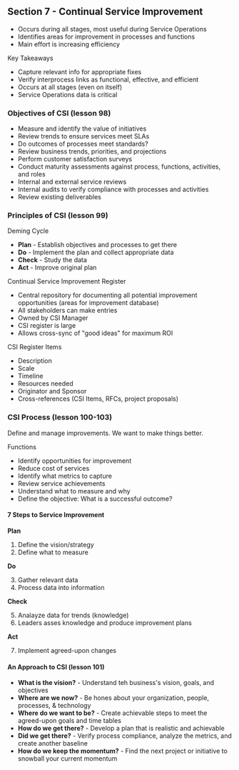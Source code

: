 ## Section 7 - Continual Service Improvement

* Occurs during all stages, most useful during Service Operations
* Identifies areas for improvement in processes and functions
* Main effort is increasing efficiency

Key Takeaways
* Capture relevant info for appropriate fixes
* Verify interprocess links as functional, effective, and efficient
* Occurs at all stages (even on itself)
* Service Operations data is critical

### Objectives of CSI (lesson 98)

* Measure and identify the value of initiatives
* Review trends to ensure services meet SLAs
* Do outcomes of processes meet standards?
* Review business trends, priorities, and projections
* Perform customer satisfaction surveys
* Conduct maturity assessments against process, functions, activities, and roles
* Internal and external service reviews
* Internal audits to verify compliance with processes and activities
* Review existing deliverables

### Principles of CSI (lesson 99)

Deming Cycle
* **Plan** - Establish objectives and processes to get there
* **Do** - Implement the plan and collect appropriate data
* **Check** - Study the data
* **Act** - Improve original plan

Continual Service Improvement Register
* Central repository for documenting all potential improvement opportunities (areas for improvement database)
* All stakeholders can make entries
* Owned by CSI Manager
* CSI register is large
* Allows cross-sync of "good ideas" for maximum ROI

CSI Register Items
* Description
* Scale
* Timeline
* Resources needed
* Originator and Sponsor
* Cross-references (CSI Items, RFCs, project proposals)

### CSI Process (lesson 100-103)

Define and manage improvements. We want to make things better.

Functions
* Identify opportunities for improvement
* Reduce cost of services
* Identify what metrics to capture
* Review service achievements
* Understand what to measure and why
* Define the objective: What is a successful outcome?

#### 7 Steps to Service Improvement

**Plan**

1. Define the vision/strategy
2. Define what to measure

**Do**

3. Gather relevant data
4. Process data into information

**Check**

5. Analayze data for trends (knowledge)
6. Leaders asses knowledge and produce improvement plans

**Act**

7. Implement agreed-upon changes

#### An Approach to CSI (lesson 101)

* **What is the vision?** - Understand teh business's vision, goals, and objectives
* **Where are we now?** - Be hones about your organization, people, processes, & technology
* **Where do we want to be?** - Create achievable steps to meet the agreed-upon goals and time tables
* **How do we get there?** - Develop a plan that is realistic and achievable
* **Did we get there?** - Verify process compliance, analyze the metrics, and create another baseline
* **How do we keep the momentum?** - Find the next project or initiative to snowball your current momentum
